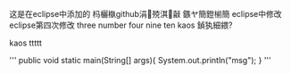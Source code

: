 这是在eclipse中添加的
杩欐槸github涓殑淇敼
鏃ヤ簡鐙椾簡
eclipse中修改
eclipse第四次修改
three
number
four
nine
ten
kaos
鍞犱細鍡?

kaos
ttttt


'''
  public void static main(String[] args){
      System.out.println("msg");
  }
'''
